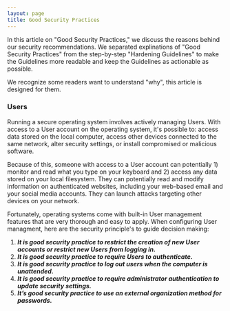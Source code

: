 ```yaml
---
layout: page
title: Good Security Practices
---
```


In this article on "Good Security Practices," we discuss the reasons behind our security recommendations.  We separated explinations of "Good Security Practices" from the step-by-step "Hardening Guidelines" to make the Guidelines more readable and keep the Guidelines as actionable as possible.

We recognize some readers want to understand "why", this article is designed for them.  



### Users

Running a secure operating system involves actively managing Users.  With access to a User account on the operating system, it's possible to: access data stored on the local computer, access other devices connected to the same network, alter security settings, or install compromised or malicious software.   

Because of this, someone with access to a User account can potentially 1) monitor and read what you type on your keyboard and 2) access any data stored on your local filesystem.  They can potentially read and modify information on authenticated websites, including your web-based email and your social media accounts.  They can launch attacks targeting other devices on your network. 

Fortunately, operating systems come with built-in User management features that are very thorough and easy to apply.  When configuring User managment, here are the security principle's to guide decision making:

1. *__It is good security practice to restrict the creation of new User accounts or restrict new Users from logging in.__*
2. *__It is good security practice to require Users to authenticate.__* 
3. *__It is good security practice to log out users when the computer is unattended.__*
4. *__It is good security practice to require administrator authentication to update security settings.__*
5. *__It’s good security practice to use an external organization method for passwords.__*

